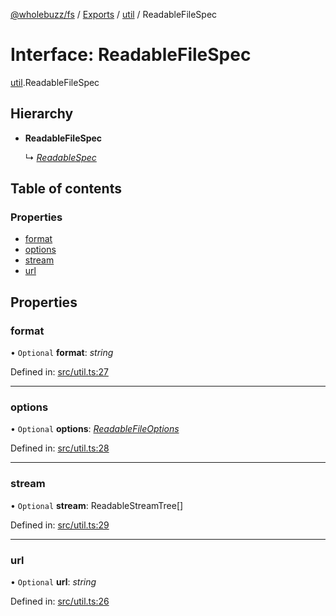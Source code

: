 [@wholebuzz/fs](../README.md) / [Exports](../modules.md) / [util](../modules/util.md) / ReadableFileSpec

# Interface: ReadableFileSpec

[util](../modules/util.md).ReadableFileSpec

## Hierarchy

- **ReadableFileSpec**

  ↳ [*ReadableSpec*](parquet.readablespec.md)

## Table of contents

### Properties

- [format](util.readablefilespec.md#format)
- [options](util.readablefilespec.md#options)
- [stream](util.readablefilespec.md#stream)
- [url](util.readablefilespec.md#url)

## Properties

### format

• `Optional` **format**: *string*

Defined in: [src/util.ts:27](https://github.com/wholebuzz/fs/blob/master/src/util.ts#L27)

___

### options

• `Optional` **options**: [*ReadableFileOptions*](util.readablefileoptions.md)

Defined in: [src/util.ts:28](https://github.com/wholebuzz/fs/blob/master/src/util.ts#L28)

___

### stream

• `Optional` **stream**: ReadableStreamTree[]

Defined in: [src/util.ts:29](https://github.com/wholebuzz/fs/blob/master/src/util.ts#L29)

___

### url

• `Optional` **url**: *string*

Defined in: [src/util.ts:26](https://github.com/wholebuzz/fs/blob/master/src/util.ts#L26)
